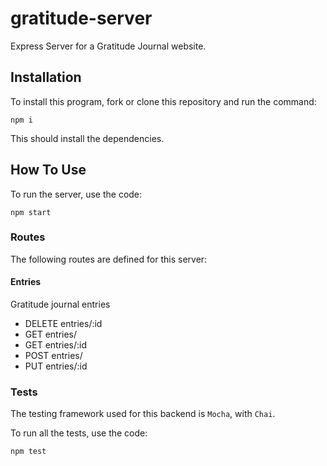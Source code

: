 # gratitude-server

Express Server for a Gratitude Journal website.

## Installation

To install this program, fork or clone this repository and run the command:

```
npm i
```

This should install the dependencies.

## How To Use

To run the server, use the code:

```
npm start
```

### Routes

The following routes are defined for this server:

#### Entries

Gratitude journal entries

* DELETE entries/:id
* GET entries/
* GET entries/:id
* POST entries/
* PUT entries/:id


### Tests

The testing framework used for this backend is `Mocha`, with `Chai`.

To run all the tests, use the code:

```
npm test
```